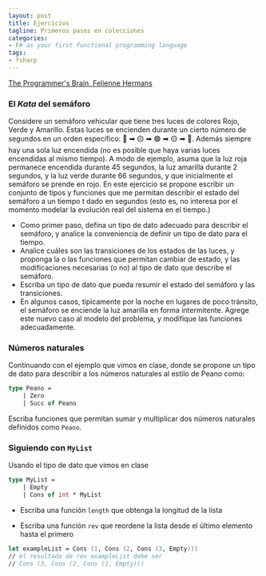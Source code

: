 ```yaml
---
layout: post
title: Ejercicios
tagline: Primeros pasos en colecciones
categories: 
- F# as your first functional programming language
tags:
- fsharp
---
```


[The Programmer's Brain, Felienne Hermans](https://www.youtube.com/watch?v=FJn6_dCp-BM&ab_channel=InfoQ)

### El _Kata_ del semáforo

Considere un semáforo vehicular que tiene tres luces de colores Rojo, Verde y Amarillo. Estas luces se encienden durante un cierto número de segundos
en un orden específico: 🔴 ➡ 🟡 ➡ 🟢 ➡ 🟡 ➡ 🔴. Además siempre hay una sola luz encendida (no es posible que haya varias luces
encendidas al mismo tiempo).
A modo de ejemplo, asuma que la luz roja permanece encendida durante 45 segundos, la luz amarilla durante 2 segundos, y la luz verde durante 66 segundos,
y que inicialmente el semáforo se prende en rojo. 
En este ejercicio se propone escribir un conjunto de tipos y funciones que me permitan describir el estado del semáforo a un tiempo t dado en segundos
(esto es, no interesa por el momento modelar la evolución real del sistema en el tiempo.)

- Como primer paso, defina un tipo de dato adecuado para describir el semáforo, y analice la conveniencia de definir un tipo de dato para el tiempo.
- Analice cuáles son las transiciones de los estados de las luces, y proponga la o las funciones que permitan cambiar de estado, y las modificaciones 
  necesarias (o no) al tipo de dato que describe el semáforo.
- Escriba un tipo de dato que pueda resumir el estado del semáforo y las transiciones. 
- En algunos casos, típicamente por la noche en lugares de poco tránsito, el semáforo se enciende la luz amarilla en forma intermitente. Agrege este nuevo 
  caso al modelo del problema, y modifique las funciones adecuadamente.

### Números naturales

Continuando con el ejemplo que vimos en clase, donde se propone un tipo de dato para describir a los números naturales al estilo de Peano como: 

```fsharp
type Peano = 
    | Zero 
    | Succ of Peano
```

Escriba funciones que permitan sumar y multiplicar dos números naturales definidos como `Peano`. 

### Siguiendo con `MyList`

Usando el tipo de dato que vimos en clase

```fsharp 
type MyList =
    | Empty
    | Cons of int * MyList 
```

- Escriba una función `length` que obtenga la longitud de la lista

- Escriba una función `rev` que reordene la lista desde el último elemento hasta el primero
  
```fsharp
let exampleList = Cons (1, Cons (2, Cons (3, Empty)))
// el resultado de rev exampleList debe ser
// Cons (3, Cons (2, Cons (1, Empty)))
```  